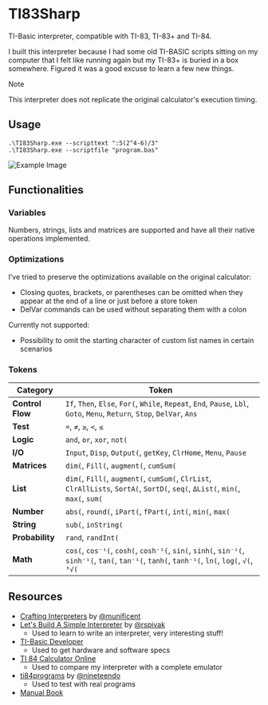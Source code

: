# TI83Sharp

TI-Basic interpreter, compatible with TI-83, TI-83+ and TI-84.

I built this interpreter because I had some old TI-BASIC scripts sitting on my computer that I felt like running again but my TI-83+ is buried in a box somewhere. Figured it was a good excuse to learn a few new things.

> [!NOTE]  
> This interpreter does not replicate the original calculator's execution timing.

## Usage

```shell
.\TI83Sharp.exe --scripttext ":5(2^4-6)/3"
.\TI83Sharp.exe --scriptfile "program.bas"
```

![Example Image](https://i.imgur.com/30zqFpA.png)

## Functionalities

### Variables
Numbers, strings, lists and matrices are supported and have all their native operations implemented.

### Optimizations
I’ve tried to preserve the optimizations available on the original calculator:
- Closing quotes, brackets, or parentheses can be omitted when they appear at the end of a line or just before a store token
- DelVar commands can be used without separating them with a colon

Currently not supported:
- Possibility to omit the starting character of custom list names in certain scenarios

### Tokens
| **Category**     | **Token**                                                                 |
|------------------|-------------------------------------------------------------------------------------------|
| **Control Flow** | `If`, `Then`, `Else`, `For(`, `While`, `Repeat`, `End`, `Pause`, `Lbl`, `Goto`, `Menu`, `Return`, `Stop`, `DelVar`, `Ans` |
| **Test**         | `=`, `≠`, `≥`, `<`, `≤`                                                                  |
| **Logic**        | `and`, `or`, `xor`, `not(`                                                               |
| **I/O**          | `Input`, `Disp`, `Output(`, `getKey`, `ClrHome`, `Menu`, `Pause`                                          |
| **Matrices**     | `dim(`, `Fill(`, `augment(`, `cumSum(`                                                   |
| **List**         | `dim(`, `Fill(`, `augment(`, `cumSum(`, `ClrList`, `ClrAllLists`, `SortA(`, `SortD(`, `seq(`, `ΔList(`, `min(`, `max(`, `sum(` |
| **Number**       | `abs(`, `round(`, `iPart(`, `fPart(`, `int(`, `min(`, `max(`                              |
| **String**       | `sub(`, `inString(`                                                                      |
| **Probability**  | `rand`, `randInt(`                                                                       |
| **Math**         | `cos(`, `cos⁻¹(`, `cosh(`, `cosh⁻¹(`, `sin(`, `sinh(`, `sin⁻¹(`, `sinh⁻¹(`, `tan(`, `tan⁻¹(`, `tanh(`, `tanh⁻¹(`, `ln(`, `log(`, `√(`, `³√(` |

## Resources
- [Crafting Interpreters](https://craftinginterpreters.com) by [@munificent](https://github.com/munificent)
- [Let's Build A Simple Interpreter](https://ruslanspivak.com/lsbasi-part1/) by [@rspivak](https://github.com/rspivak/)
    - Used to learn to write an interpreter, very interesting stuff!
- [TI-Basic Developer](http://tibasicdev.wikidot.com/commands)
    - Used to get hardware and software specs
- [TI 84 Calculator Online](https://ti84calc.com/ti84calc)
    - Used to compare my interpreter with a complete emulator
- [ti84programs](https://github.com/nineteendo/ti84programs) by [@nineteendo](nineteendo)
    - Used to test with real programs
- [Manual Book](https://www.manualslib.com/manual/325936/Texas-Instruments-Ti-83.html#manual)